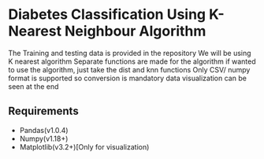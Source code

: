 # Diabetes Classification Using K-Nearest Neighbour Algorithm
The Training and testing data is provided in the repository
We will be using K nearest algorithm
Separate functions are made for the algorithm
if wanted to use the algorithm, just take the dist and knn functions
Only CSV/ numpy format is supported so conversion is mandatory
data visualization can be seen at the end

## Requirements
- Pandas(v1.0.4)
- Numpy(v1.18+)
- Matplotlib(v3.2+)[Only for visualization)
